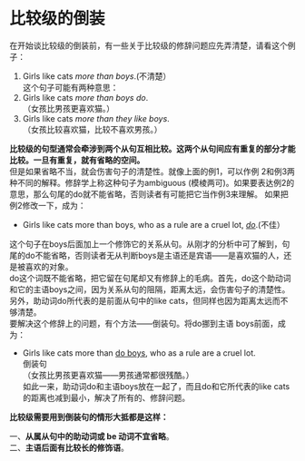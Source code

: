 # 比较级的倒装

在开始谈比较级的倒装前，有一些关于比较级的修辞问题应先弄清楚，请看这个例子：  
>  
1. Girls like cats <em>more than boys</em>.(不清楚）  
这个句子可能有两种意思：  
2. Girls like cats <em>more than boys do</em>.  
（女孩比男孩更喜欢猫。）  
3. Girls like cats <em>more than they like boys</em>.  
（女孩比较喜欢猫，比较不喜欢男孩。）  

<b>比较级的句型通常会牵涉到两个从句互相比较。这两个从句间应有重复的部分才能比较。一旦有重复，就有省略的空间。</b>  
但是如果省略不当，就会伤害句子的清楚性。就像上面的例1，可以作例 2和例3两种不同的解释。修辞学上称这种句子为ambiguous (模棱两可)。如果要表达例2的意思，那么句尾的do就不能省略，否则读者有可能把它当作例3来理解。
如果把例2修改一下，成为：  

- Girls like cats more than boys, who as a rule are a cruel lot, <u><em>do</em></u>.(不佳）   

这个句子在boys后面加上一个修饰它的关系从句。从刚才的分析中可了解到，句尾的do不能省略，否则读者无从判断boys是主语还是宾语——是喜欢猫的人，还是被喜欢的对象。  
do这个词既不能省略，把它留在句尾却又有修辞上的毛病。首先，do这个助动词和它的主语boys之间，因为关系从句的阻隔，距离太远，会伤害句子的清楚性。另外，助动词do所代表的是前面从句中的like cats，但同样也因为距离太远而不够清楚。  
要解决这个修辞上的问题，有个方法——倒装句。将do挪到主语 boys前面，成为：  
>  
- Girls like cats more than <u>do boys</u>, who as a rule are a cruel lot.  
倒装句  
（女孩比男孩更喜欢猫——男孩通常都很残酷。）  
如此一来，助动词do和主语boys放在一起了，而且do和它所代表的like cats的距离也减到最小，解决了所有的、修辞问题。  

<b>比较级需要用到倒装句的情形大抵都是这样：</b>  

一、**从属从句中的助动词或 be 动词不宜省略**。  
二、**主语后面有比较长的修饰语**。  